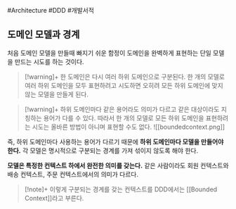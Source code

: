 #Architecture #DDD #개발서적 


## 도메인 모델과 경계
처음 도메인 모델을 만들때 빠지기 쉬운 함정이 도메인을 완벽하게 표현하는 단일 모델을 만드는 시도를 하는 것이다.

> [!warning]+ 
> 한 도메인은 다시 여러 하위 도메인으로 구분된다. 한 개의 모델로 여러 하위 도메인을 모두 표현하려고 시도하면 오히려 모든 하위 도메인에 맞지 않는 모델을 만들게 된다.

> [!warning]+ 
> 하위 도메인마다 같은 용어라도 의미가 다르고 같은 대상이라도 지칭하는 용어가 다를 수 있다. 따라서 한 개의 모델로 모든 하위 도메인을 표현하려는 시도는 올바른 방법이 아니며 표현할 수도 없다.
![[boundedcontext.png]]

즉, 하위 도메인마다 사용하는 용어가 다르기 때문에 **하위 도메인마다 모델을 만들어야 한다.** 각 모델은 명시적으로 구분되는 경계를 가져 섞이지 않도록 해야 한다.

**모델은 특정한 컨텍스트 하에서 완전한 의미를 갖는다.** 같은 사람이라도 회원 컨텍스트와 배송 컨텍스트, 주문 컨텍스트에서의 의미가 다르다.

> [!note]+ 
> 이렇게 구분되는 경계를 갖는 컨텍스트를 DDD에서는 [[Bounded Context]]라고 부른다.

